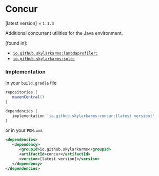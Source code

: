 # Concur
[latest version] = `1.1.3`

Additional concurrent utilities for the Java environment.

[found in]:
   - [`io.github.skylarkarms:lambdaprofiler:`](https://github.com/Skylarkarms/LambdaProfiler)
   - [`io.github.skylarkarms:solo:`](https://github.com/Skylarkarms/solo)

### Implementation
In your `build.gradle` file
```groovy
repositories {
   mavenCentral()
}

dependencies {
   implementation 'io.github.skylarkarms:concur:[latest version]'
}
```

or in your `POM.xml`
```xml
<dependencies>
   <dependency>
      <groupId>io.github.skylarkarms</groupId>
      <artifactId>concur</artifactId>
      <version>[latest version]</version>
   </dependency>
</dependencies>
```
